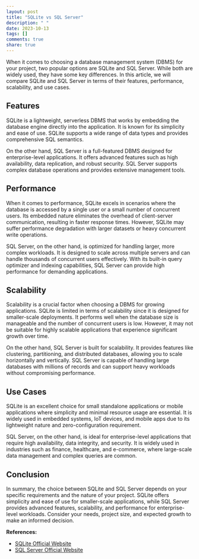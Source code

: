 ```yaml
---
layout: post
title: "SQLite vs SQL Server"
description: " "
date: 2023-10-13
tags: []
comments: true
share: true
---
```


When it comes to choosing a database management system (DBMS) for your project, two popular options are SQLite and SQL Server. While both are widely used, they have some key differences. In this article, we will compare SQLite and SQL Server in terms of their features, performance, scalability, and use cases.

## Features

SQLite is a lightweight, serverless DBMS that works by embedding the database engine directly into the application. It is known for its simplicity and ease of use. SQLite supports a wide range of data types and provides comprehensive SQL semantics.

On the other hand, SQL Server is a full-featured DBMS designed for enterprise-level applications. It offers advanced features such as high availability, data replication, and robust security. SQL Server supports complex database operations and provides extensive management tools.

## Performance

When it comes to performance, SQLite excels in scenarios where the database is accessed by a single user or a small number of concurrent users. Its embedded nature eliminates the overhead of client-server communication, resulting in faster response times. However, SQLite may suffer performance degradation with larger datasets or heavy concurrent write operations.

SQL Server, on the other hand, is optimized for handling larger, more complex workloads. It is designed to scale across multiple servers and can handle thousands of concurrent users effectively. With its built-in query optimizer and indexing capabilities, SQL Server can provide high performance for demanding applications.

## Scalability

Scalability is a crucial factor when choosing a DBMS for growing applications. SQLite is limited in terms of scalability since it is designed for smaller-scale deployments. It performs well when the database size is manageable and the number of concurrent users is low. However, it may not be suitable for highly scalable applications that experience significant growth over time.

On the other hand, SQL Server is built for scalability. It provides features like clustering, partitioning, and distributed databases, allowing you to scale horizontally and vertically. SQL Server is capable of handling large databases with millions of records and can support heavy workloads without compromising performance.

## Use Cases

SQLite is an excellent choice for small standalone applications or mobile applications where simplicity and minimal resource usage are essential. It is widely used in embedded systems, IoT devices, and mobile apps due to its lightweight nature and zero-configuration requirement.

SQL Server, on the other hand, is ideal for enterprise-level applications that require high availability, data integrity, and security. It is widely used in industries such as finance, healthcare, and e-commerce, where large-scale data management and complex queries are common.

## Conclusion

In summary, the choice between SQLite and SQL Server depends on your specific requirements and the nature of your project. SQLite offers simplicity and ease of use for smaller-scale applications, while SQL Server provides advanced features, scalability, and performance for enterprise-level workloads. Consider your needs, project size, and expected growth to make an informed decision.

**References:**
- [SQLite Official Website](https://sqlite.org/index.html)
- [SQL Server Official Website](https://www.microsoft.com/en-us/sql-server/)